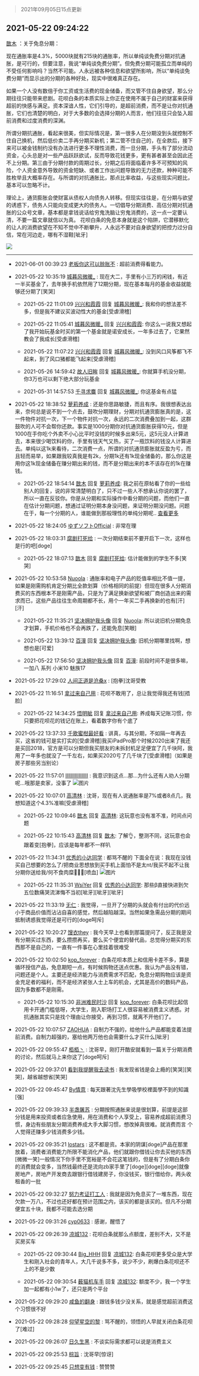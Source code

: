 > 2021年09月05日15点更新
<link rel="stylesheet" href="https://cdn.jsdelivr.net/gh/taotie6/sampleJSON@main/css/photo_show.css">


 ## 2021-05-22 09:24:22 

 [㪚木](https://www.coolapk.com/feed/27136387?shareKey=NGY4ZDhjZDdlNDRkNjEzMTc3Zjc~) ：关于免息分期：

现在通胀率是4.3%，5000块就有215块的通胀率，所以单纯谈免费分期对抗通胀，是可行的，但要注意，我说“单纯谈免费分期”。但免费分期可能孤立而单纯的不受任何影响吗？当然不可能。人永远被各种信息和欲望所影响，所以“单纯谈免费分期”而显示出的分期的各种好处<!--break-->，现实中很难真正存在。

如果一个人没有数倍于你工资或生活费的现金储备，而又管不住自身欲望，那么分期往往只能带来悲剧。花呗白条的本质实际上你正在使用不属于自己的财富来获得超前的快感与满足。资本深谙人性，它们引导的，是超前消费，而不是让你对抗通胀，它们也清楚的明白，对于大多数的会选择分期的人而言，他们往往只会坠入超前消费和过度消费的深渊。

所谓分期抗通胀，看起来很美，但实际情况是，第一很多人在分期没到头就控制不住自己换机，然后低价卖二手再分期买新机；第二管不住自己的，在全款后，接下来可以被金钱制约没有办法进行更多不理性消费，而一旦分期，手头有了部分流动资金，心头总是对一些产品跃跃欲试，反而导致花钱更多，更有甚者甚至会因此还不上分期。第三由于分期付款的周期过长，分期之后将面临着许多不可预知的风险，个人资金意外导致的资金短缺、或者工作出问题导致的无力还款，种种可能不胜枚举且大概率存在。与所谓的对抗通胀比，那点比率收益，与这些现实问题比，基本可以忽略不计。

理论上，通货膨胀会使财富从债权人向债务人转移。但现实往往是，在分期与欲望的诱惑下，债务人只能向变成更大的债务人。一切倡导分期消费、高估分期对抗通胀的公众号文章，基本都是拿钱说话给穷鬼洗脑让穷鬼消费的，这一点一定要认清，不要一篇文章就信以为真。
花呗白条的免息本身就是这个陷阱，它潜移默化的让人的消费欲望在不知不觉中不断攀升，人永远不要对自身欲望的把控力过分自信，常在河边走，哪有不湿鞋[呲牙] 

<div class="album">
<img class="img-item" src="https://image.coolapk.com/feed/2020/0606/14/1081091_39c516f3_5623_1393@320x180.gif" />
</div>

 ------- 

- 2021-06-01 00:39:23 [老板你这可以赊账不](uid=3114123) : 超前消费得看能力。 

- 2021-05-22 10:35:19 [城暮风微暖_](uid=4146611) : 现在大二，手里有小三万的闲钱，有近一半买基金了，去年换手机依然用了12期分期，现在基本每月的基金收益就能够还分期了[笑哭] 

    - 2021-05-22 11:01:09 [兴兴和霞霞](uid=2029334) 回复 [城暮风微暖_](uid=4146611): 我和你的想法差不多，但是我不建议买波动性大的基金[受虐滑稽] 

    - 2021-05-22 11:05:41 [城暮风微暖_](uid=4146611) 回复 [兴兴和霞霞](uid=2029334): 你这么一说我又想起了我开始玩基金时买的第一个基金就是诺安成长，一年多过去了，它果然教会了我成长[受虐滑稽] 

    - 2021-05-22 11:07:22 [兴兴和霞霞](uid=2029334) 回复 [城暮风微暖_](uid=4146611): 没到风口风筝都飞不起来，到了风口猪都能飞起来[受虐滑稽] 

    - 2021-05-26 14:59:42 [故人旧眸](uid=5481001) 回复 [城暮风微暖_](uid=4146611): 你就算手机没分期，你3万也可以剩下绝大部分玩基金 

    - 2021-05-31 14:57:53 [千寻求麋](uid=1239381) 回复 [城暮风微暖_](uid=4146611): 你这基金有点猛 

- 2021-05-22 18:38:52 [萝莉养成](uid=667214) : 还是你思路敏捷，而且有序。我很想表达出来，奈何总是说不到一个点去，鼓吹分期理财，分期对抗通货膨胀真的是，这一件物件对抗一次，下一个物件对抗一次，永远的二次消费叠加到一起，这群鼓吹的人可不会帮你还款。事实是1000分期你对抗通货膨胀获得10元<!--break-->，但是1000在手你吃个外卖不小心比平时没钱的时候多出来5元，这5元没人计算进去，本来很少喝饮料的你，手里有钱天气又热，买了一瓶饮料的钱没人计算进去。单纯以这1k来看待，二次消费一点，所谓的对抗通货膨胀就反盈为亏，而且轻而易举，如果跟我较真我是有2k，分期1k还有1k现金储备的，那么你这是用你这1k现金储备在赚分期出来的钱，而不是分期出来的本不该存在的1k在赚钱。 

    - 2021-05-22 18:54:14 [㪚木](uid=1081091) 回复 [萝莉养成](uid=667214): 我之前在原帖看了你的一些给别人的回复，说的非常清楚明白了，只不过一些人不想承认你说的罢了，所以一直在反驳你。你是从分期和实际操作中看分期的问题，而他们一直在估计分期问题，想通过证明分期本身没问题，来证明分期没问题。问题在于，每一个分期的人，谁能做到那般理性的单纯分期呢.. <a href="/feed/replyList?id=206323704">查看更多</a> 

- 2021-05-22 18:24:05 [ゆずソフトOfficial](uid=1292172) : 非常在理 

- 2021-05-22 18:03:31 [腐剧打死给](uid=1391153) : 一次分期结束前不要开启下一次，这样也是行的吧[doge] 

    - 2021-05-22 18:07:13 [㪚木](uid=1081091) 回复 [腐剧打死给](uid=1391153): 估计能做到的学生不多[笑哭] 

- 2021-05-22 10:53:58 [Nuoola](uid=3383272) : 通胀率和电子产品的贬值率相比不值一提，如果是刚需购机肯定分期比全款划算（价格相同的前提）但现在很多人分期消费买的东西根本不是刚需产品，只是为了满足换新欲望和被厂商创造出来的需求而已，这些产品往往生命周期都不长，用个一年买二手再换新的也有[汗][汗] 

    - 2021-05-22 11:35:21 [坚决拥护我头像](uid=1738203) 回复 [Nuoola](uid=3383272): 所以说旧机分期免息才划算，手机价格也不会再跌了，还能免息[笑眼] 

    - 2021-05-22 13:39:12 [百潼](uid=3160261) 回复 [坚决拥护我头像](uid=1738203): 旧机分期哪里找啊，想想也是[可爱] 

    - 2021-05-22 17:56:50 [坚决拥护我头像](uid=1738203) 回复 [百潼](uid=3160261): 前段时间不是很多嘛，一加八 系列 小米10 魅族17 

- 2021-05-22 17:29:02 [人间正道是沧桑x](uid=2668879) : [抱拳]沈哥受教 

- 2021-05-22 11:16:51 [拿过来自己用](uid=1371810) : 花呗不敢用了，总让我觉得我还有钱[捂脸] 

    - 2021-05-22 14:34:25 [悟明眦](uid=984387) 回复 [拿过来自己用](uid=1371810): 养成每天记账习惯，你只要把花呗花的钱记在账上，看着数字你有个底了 

- 2021-05-22 13:37:33 [千歌蜜柑最好看](uid=1256624) : 讲真，与其分期，不如隔一年再去买，这省的钱可是实打实的[受虐滑稽]我买iPadPro那个时候2020出来了我还是买回2018，官方是可以分期但我买朋友的未拆封机足足便宜了几千块阿，我用了一年多也就没了一千左右，如果买2020亏了几千块了[受虐滑稽]（如果是房子那些另当别论） 

- 2021-05-22 11:57:01 [IIlIIllIlIIllIlII](uid=1286315) : 我意识到这点…那…为什么还有人劝人分期呢…哦那是卖家，没事了 ![图片](https://image.coolapk.com/feed/2021/0522/11/1286315_4af8b94a_5820_178@225x189.jpeg)

- 2021-05-22 10:07:01 [高清林](uid=8114305) : 沈哥，现在有人说通胀率是7%或者8点几，我想知道这个4.3%准嘛[受虐滑稽] 

    - 2021-05-22 10:09:46 [㪚木](uid=1081091) 回复 [高清林](uid=8114305): 这玩意也没有准不准，时间点问题 

    - 2021-05-22 10:15:43 [高清林](uid=8114305) 回复 [㪚木](uid=1081091): 了解👌，整测不同，这玩意也会跟着变[抱拳]，应该是每年都不一样叭 

- 2021-05-22 11:34:31 [优秀的小达同学](uid=3114536) : 都骂不醒的 下面全在说：我现在没钱买自己想要的怎么了/把商业思想放到买手机上面怕不是太nt/我买不起不让我分期你送给我/何不食肉糜🤮🤮🤮[喷血] ![图片](https://image.coolapk.com/feed/2021/0522/11/3114536_37ffb7e0_4469_9079@512x512.gif)

    - 2021-05-22 11:35:31 [WsiYer](uid=3832235) 回复 [优秀的小达同学](uid=3114536): 那些β直接快进到欠五位数痛哭流涕悔不当初[呲牙][呲牙][呲牙] 

- 2021-05-22 11:33:19 [无仁](uid=548335) : 我觉得，一旦开了分期的头就会有付出的代价远小于商品价值而沾沾自喜的感觉，然后越陷越深。当然如果急需品分期的期间抵制诱惑我觉得还是可行的[doge呵斥] 

- 2021-05-22 10:20:27 [馊衣they](uid=3626049) : 我今天早上也看到那篇提问了，反正我是没有分期买过东西，要么攒攒再买，要么买个便宜的替代品，总觉得分期买的东西那不是自己的，一直有一件事在心里挂着很难受 

- 2021-05-22 10:02:50 [kop_forever](uid=3434780) : 白条花呗本质上和信用卡差不多，算是循环授信产品，免息期短一点，有时候购物还送点优惠。我认为产品没有错，问题还是个人。主要还是经济能力与消费需求不匹配，免息分期购物应该是资金充足者的福利，而不是经济紧张人士上车的机会，尤其是高价的数码产品，因为多数都不是刚需。 

    - 2021-05-22 10:15:30 [非洲难民时沙](uid=2732995) 回复 [kop_forever](uid=3434780): 白条花呗比起信用卡开通门槛低呀，大学生，刚入职场打工人很容易被消费主义诱惑。对抗通胀其实只是找个理由让你接受，再到习惯，就离不开他们了。 

- 2021-05-22 10:07:57 [ZAOHUA](uid=1930793) : 自制力不强的，给他什么产品都能变着法提前消费。自制力超强的，塞给他两万他也会需要什么才买什么[呲牙] 

- 2021-05-22 09:55:47 [栢栢丶](uid=1105142) : 沈哥早，刚打开酷安就看到一篇关于分期消费的讨论，然后就马上来你这了[doge呵斥] 

- 2021-05-22 09:37:01 [看到我提醒我去读书](uid=2577914) : 我发现省钱是会上瘾的[笑哭][笑哭]，越省越想省[笑哭] 

- 2021-05-22 09:45:47 [By情意](uid=2227064) : 每天跟著沈先生學吸學校裡面學不到的知識[强] 

- 2021-05-22 09:39:33 [半盏屠苏](uid=1285164) : 分期按照通胀来说是很划算，前提是这部分钱是用来投资或者应急使用，用在消费和个人享受上，容易养成超前消费习惯，身边有些朋友分期消费养成大手大脚习惯，想改掉真很难。就消费而言 个人觉得还赚多少钱消费多少钱。 

- 2021-05-22 09:35:21 [lostars](uid=2165786) : 这不都是资。本家的阴谋[doge]产品在那里放着，消费者消费能力所限不能消化产品，他们就跟你借钱让你去买他的东西[微微一笑]一般情况下你手里不宽裕是不会花这笔钱的，但是有了分期白条你的消费就会变多，当然钱最终还是流向zb家手里了[doge][doge][doge]就像房地产<!--break-->，房地产开发商去跟银行借钱建房子，你没钱买，银行借给你，两头收租香的一批 

- 2021-05-22 09:32:27 [努力考证打工人](uid=1012180) : 我就是因为免息买了一堆东西，现在欠款一万八，不过也还好都在预计范围之内，该买的都是该买的。但凡不分期便宜五十块，我都不可能去选分期 

- 2021-05-22 09:31:26 [cyp0633](uid=773302) : 感谢，醒悟了 

- 2021-05-22 09:26:39 [凉城132](uid=3231915) : 花呗白条就那么点额度，差别不大，又不是买房买车 

    - 2021-05-22 09:30:44 [Big_HHH](uid=1375976) 回复 [凉城132](uid=3231915): 白条花呗更多受众是大学生和刚入社会的青年人，大几千说多不多，说少不少，刷爆白条花呗还不上的不是少数 

    - 2021-05-22 09:30:54 [薮猫机车手](uid=4158947) 回复 [凉城132](uid=3231915): 额度不少，我一个学生加一起都有小1w了，还只是两个平台 

- 2021-05-22 09:29:20 [咸鱼的翻身](uid=3945270) : 跟钱多钱少没关系，就是感觉超前消费这个习惯很不好 

- 2021-05-22 09:28:28 [仰望星空的黎](uid=1961388) : 骂不醒的，领悟的人早就关闭白条花呗了[难过] 

- 2021-05-22 09:26:07 [日久生黑](uid=1062678) : 不谈实际需求都可以说是消费主义 

- 2021-05-22 09:25:53 [棕旨](uid=1378555) : 沈哥早[惊讶] 

- 2021-05-22 09:25:45 [只想变有钱](uid=2827487) : 赞赞赞 

